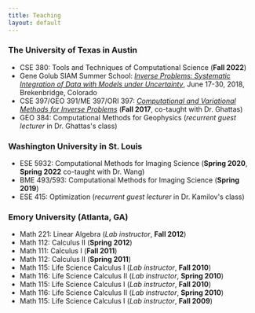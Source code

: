 ```yaml
---
title: Teaching 
layout: default
---
```


### The University of Texas in Austin
- CSE 380: Tools and Techniques of Computational Science (**Fall 2022**)
- Gene Golub SIAM Summer School: [*Inverse Problems: Systematic Integration of Data with Models under Uncertainty*](http://g2s3.com/), June 17-30, 2018, Brekenbridge, Colorado 
- CSE 397/GEO 391/ME 397/ORI 397: [*Computational and Variational Methods for Inverse Problems*](https://uvilla.github.io/inverse17/) (**Fall 2017**, co-taught with Dr. Ghattas)
- GEO 384: Computational Methods for Geophysics (*recurrent guest lecturer* in Dr. Ghattas's class)

### Washington University in St. Louis
- ESE 5932: Computational Methods for Imaging Science (**Spring 2020**, **Spring 2022** co-taught with Dr. Wang)
- BME 493/593: Computational Methods for Imaging Science (**Spring 2019**)
- ESE 415: Optimization (*recurrent guest lecturer* in Dr. Kamilov's class)


### Emory University (Atlanta, GA)
- Math 221: Linear Algebra (*Lab instructor*, **Fall 2012**)
- Math 112: Calculus II (**Spring 2012**)
- Math 111: Calculus I (**Fall 2011**)
- Math 112: Calculus II (**Spring 2011**)
- Math 115: Life Science Calculus I (*Lab instructor*, **Fall 2010**)
- Math 116: Life Science Calculus II (*Lab instructor*, **Spring 2010**)
- Math 115: Life Science Calculus I (*Lab instructor*, **Fall 2010**)
- Math 116: Life Science Calculus II (*Lab instructor*, **Spring 2010**)
- Math 115: Life Science Calculus I (*Lab instructor*, **Fall 2009**)
